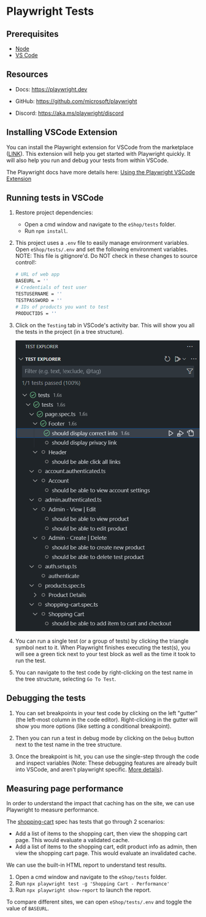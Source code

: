 # Playwright Tests

## Prerequisites

* [Node](https://nodejs.org/dist/v18.15.0/)
* [VS Code](https://code.visualstudio.com/download)

## Resources

* Docs:  <https://playwright.dev>

* GitHub: <https://github.com/microsoft/playwright>

* Discord: <https://aka.ms/playwright/discord>

## Installing VSCode Extension

You can install the Playwright extension for VSCode from the marketplace ([LINK](https://marketplace.visualstudio.com/items?itemName=ms-playwright.playwright)). This extension will help you get started with Playwright quickly. It will also help you run and debug your tests from within VSCode.

The Playwright docs have more details here: [Using the Playwright VSCode Extension](https://playwright.dev/docs/getting-started-vscode)

## Running tests in VSCode

1. Restore project dependencies:
   * Open a cmd window and navigate to the `eShop/tests` folder.
   * Run `npm install`.

1. This project uses a `.env` file to easily manage environment variables. Open `eShop/tests/.env` and set the following environment variables. NOTE: This file is gitignore'd. Do NOT check in these changes to source control!:

    ```bash
    # URL of web app   
    BASEURL = ''
    # Credentials of test user    
    TESTUSERNAME = '' 
    TESTPASSWORD = ''
    # IDs of products you want to test
    PRODUCTIDS = ''
    ```

1. Click on the `Testing` tab in VSCode's activity bar. This will show you all the tests in the project (in a tree structure).

    ![Playwright](./media/playwright.png)

1. You can run a single test (or a group of tests) by clicking the triangle symbol next to it. When Playwright finishes executing the test(s), you will see a green tick next to your test block as well as the time it took to run the test.

1. You can navigate to the test code by right-clicking on the test name in the tree structure, selecting `Go To Test`.

## Debugging the tests

1. You can set breakpoints in your test code by clicking on the left "gutter" (the left-most column in the code editor). Right-clicking in the gutter will show you more options (like setting a conditional breakpoint).

1. Then you can run a test in debug mode by clicking on the `Debug` button next to the test name in the tree structure.

1. Once the breakpoint is hit, you can use the single-step through the code and inspect variables (Note: These debugging features are already built into VSCode, and aren't playwright specific. [More details](https://code.visualstudio.com/docs/editor/debugging)).

## Measuring page performance

In order to understand the impact that caching has on the site, we can use Playwright to measure performance.

The [shopping-cart](tests/shopping-cart.authenticated.ts) spec has tests that go through 2 scenarios:

* Add a list of items to the shopping cart, then view the shopping cart page. This would evaluate a validated cache.
* Add a list of items to the shopping cart, edit product info as admin, then view the shopping cart page. This would evaluate an invalidated cache.

We can use the built-in HTML report to understand test results.

1. Open a cmd window and navigate to the `eShop/tests` folder.
1. Run `npx playwright test -g 'Shopping Cart - Performance'`
1. Run `npx playwright show-report` to launch the report.

To compare different sites, we can open `eShop/tests/.env` and toggle the value of `BASEURL`.
